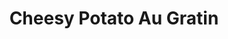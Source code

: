 ---
excerpt: Rich and indulgent potato au gratin with a crispy cheese topping.
title: Cheesy Potato Au Gratin
category: cooking
tags: [potato, casserole, sidedish, cheese]
rating: 10
servings: 8

ingredients:
- 3.5 lbs gold potatoes
- 1 medium onion, sliced into rings
- ground black pepper
- 3 tablespoons butter
- 3 tablespoons all-purpose flour
- ½ teaspoon salt
- 
  name: 2 cups fairlife skim milk
  nutritionId: 5badd2dfe65912094203d466
  servings: 2
- 1.25 cup shredded Cheddar cheese
- ½ cup shredded Parmigiano Reggiano cheese

components:
- Cheese Sauce

directions:
- Preheat the oven to 400 degrees F (200 degrees C). Butter a 2-quart casserole dish.
- Layer 1/2 of the potatoes in the bottom of the prepared casserole dish; season with salt and pepper.
- Layer onion slices over top, then top with remaining potatoes. Season again with salt and pepper.
- Melt butter in a medium saucepan over medium heat. Gradually whisk in flour and salt and cook, whisking constantly until raw flour flavor has cooked off, about 1 minute.
- Gradually add milk, about 1/4 cup at a time, whisking well after each addition to incorporate and avoid lumps.
- Cook, whisking constantly, until the mixture has thickened, 3 to 5 minutes.
- Stir in cheese all at once; continue stirring until melted, 30 to 60 seconds.
- Pour cheese sauce over the potatoes, and cover the dish with aluminum foil.
- Bake in the preheated oven until potatoes are tender and sauce is bubbly, about 1 hour and 15 minutes (depending on potato slice thickness).
- Remove foil and broil in the oven for 5 minutes to get the cheese crispy on top.
---